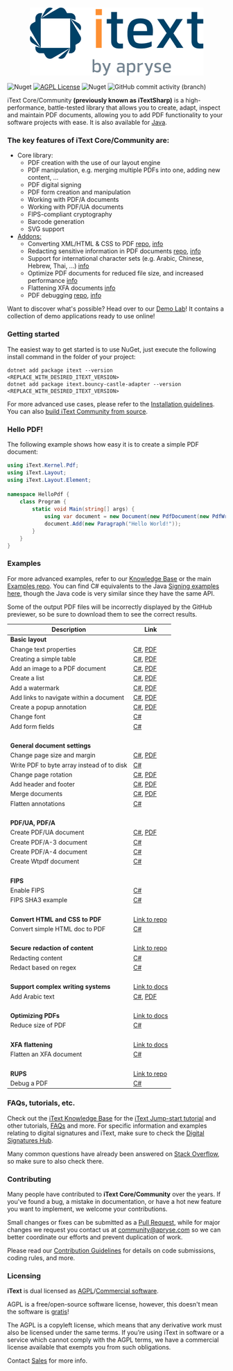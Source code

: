 <p align="center">
    <img src="./assets/iText_Logo_Small.png" alt="Logo iText">
</p>

![Nuget](https://img.shields.io/nuget/v/itext7)
[![AGPL License](https://img.shields.io/badge/license-AGPL-blue.svg)](https://github.com/itext/itext7/blob/master/LICENSE.md)
![Nuget](https://img.shields.io/nuget/dt/itext7)
![GitHub commit activity (branch)](https://img.shields.io/github/commit-activity/m/itext/itext7-dotnet)

iText Core/Community **(previously known as iTextSharp)** is a high-performance, battle-tested library that allows you
to create, adapt,
inspect and maintain PDF documents, allowing you to add PDF
functionality to your software projects with ease. It is also available for [Java](https://github.com/itext/itext7).

### The key features of iText Core/Community are:

* Core library:
    * PDF creation with the use of our layout engine
    * PDF manipulation, e.g. merging multiple PDFs into one, adding new content, ...
    * PDF digital signing
    * PDF form creation and manipulation
    * Working with PDF/A documents
    * Working with PDF/UA documents
    * FIPS-compliant cryptography
    * Barcode generation
    * SVG support
* [Addons:][all products]
    * Converting XML/HTML & CSS to PDF [repo][pdfhtml], [info][pdfhtmlproduct]
    * Redacting sensitive information in PDF documents [repo][pdfsweep], [info][pdfsweepproduct]
    * Support for international character sets (e.g. Arabic, Chinese, Hebrew, Thai, ...) [info][calligraph]
    * Optimize PDF documents for reduced file size, and increased performance [info][optimizer]
    * Flattening XFA documents [info][xfa]
    * PDF debugging [repo][rups], [info][rupsproduct]

Want to discover what's possible? Head over to our [Demo Lab](https://itextpdf.com/demos)! It contains a collection of
demo applications ready to use online!

### Getting started

The easiest way to get started is to use NuGet, just execute the following install command in the folder of your
project:

```shell
dotnet add package itext --version <REPLACE_WITH_DESIRED_ITEXT_VERSION>
dotnet add package itext.bouncy-castle-adapter --version <REPLACE_WITH_DESIRED_ITEXT_VERSION>
```

For more advanced use cases, please refer to
the [Installation guidelines](https://kb.itextpdf.com/home/it7kb/installation-guidelines).
You can also [build iText Community from source][building].

### Hello PDF!

The following example shows how easy it is to create a simple PDF document:

```csharp
using iText.Kernel.Pdf;
using iText.Layout;
using iText.Layout.Element;

namespace HelloPdf {
    class Program {
        static void Main(string[] args) {
            using var document = new Document(new PdfDocument(new PdfWriter("helloworld-pdf.pdf")));
            document.Add(new Paragraph("Hello World!"));
        }
    }
}
```

### Examples

For more advanced examples, refer to our [Knowledge Base](https://kb.itextpdf.com/home/it7kb/examples) or the
main [Examples repo](https://github.com/itext/i7ns-samples). You can find C# equivalents to the
Java [Signing examples](https://github.com/itext/i7js-signing-examples) [here](https://github.com/itext/i7ns-samples/tree/develop/itext/itext.publications),
though the Java code is very similar since they have the same API.

Some of the output PDF files will be incorrectly displayed by the GitHub previewer, so be sure to download them to see
the correct
results.

| Description                                | Link                                                                                                                                                                                                                                                                         |
|--------------------------------------------|------------------------------------------------------------------------------------------------------------------------------------------------------------------------------------------------------------------------------------------------------------------------------|
| **Basic layout**                           |                                                                                                                                                                                                                                                                              |
| Change text properties                     | [C#](https://github.com/itext/i7ns-samples/blob/master/itext/itext.samples/itext/samples/sandbox/layout/ParagraphTextWithStyle.cs), [PDF](https://github.com/itext/i7ns-samples/blob/master/itext/itext.samples/cmpfiles/sandbox/layout/cmp_paragraphTextWithStyle.pdf)      |
| Creating a simple table                    | [C#](https://github.com/itext/i7ns-samples/blob/master/itext/itext.samples/itext/samples/sandbox/tables/SimpleTable9.cs),  [PDF](https://github.com/itext/i7ns-samples/blob/master/itext/itext.samples/cmpfiles/sandbox/tables/cmp_simple_table9.pdf)                        |
| Add an image to a PDF document             | [C#](https://github.com/itext/i7ns-samples/blob/master/itext/itext.samples/itext/samples/sandbox/images/MultipleImages.cs), [PDF](https://github.com/itext/i7ns-samples/blob/master/itext/itext.samples/cmpfiles/sandbox/images/cmp_multiple_images.pdf)                     |
| Create a list                              | [C#](https://github.com/itext/i7ns-samples/blob/master/itext/itext.samples/itext/samples/sandbox/objects/NestedLists.cs), [PDF](https://github.com/itext/i7ns-samples/blob/master/itext/itext.samples/cmpfiles/sandbox/objects/cmp_nested_list.pdf)                          |                                                                                                                                                                                                      
| Add a watermark                            | [C#](https://github.com/itext/i7ns-samples/blob/master/itext/itext.samples/itext/samples/sandbox/events/Watermarking.cs),  [PDF](https://github.com/itext/i7ns-samples/blob/master/itext/itext.samples/cmpfiles/sandbox/events/cmp_watermarkings.pdf)                        |
| Add links to navigate within a document    | [C#](https://github.com/itext/i7ns-samples/blob/master/itext/itext.samples/itext/samples/sandbox/annotations/AddLinkAnnotation5.cs),  [PDF](https://github.com/itext/i7ns-samples/blob/master/itext/itext.samples/cmpfiles/sandbox/annotations/cmp_add_link_annotation5.pdf) |
| Create a popup annotation                  | [C#](https://github.com/itext/i7ns-samples/blob/master/itext/itext.samples/itext/samples/sandbox/annotations/MovePopup.cs),  [PDF](https://github.com/itext/i7ns-samples/blob/master/itext/itext.samples/cmpfiles/sandbox/annotations/cmp_move_popup.pdf)                    |
| Change font                                | [C#](https://github.com/itext/i7ns-samples/blob/master/itext/itext.samples/itext/samples/sandbox/layout/ParagraphTextWithStyle.cs)                                                                                                                                           |
| Add form fields                            | [C#](https://kb.itextpdf.com/home/it7kb/examples/forms-in-itext-core-8-0-0)                                                                                                                                                                                                  |
 <br>                                       |                                                                                                                                                                                                                                                                              |
| **General document settings**              |                                                                                                                                                                                                                                                                              |
| Change page size and margin                | [C#](https://github.com/itext/i7ns-samples/blob/master/itext/itext.samples/itext/samples/sandbox/layout/PageSizeAndMargins.cs),  [PDF](https://github.com/itext/i7ns-samples/blob/master/itext/itext.samples/cmpfiles/sandbox/layout/cmp_pageSizeAndMargins.pdf)             |
| Write PDF to byte array instead of to disk | [C#](https://stackoverflow.com/a/67411657/10015628)                                                                                                                                                                                                                          |
| Change page rotation                       | [C#](https://github.com/itext/i7ns-samples/blob/master/itext/itext.samples/itext/samples/sandbox/events/PageRotation.cs),  [PDF](https://github.com/itext/i7ns-samples/blob/master/itext/itext.samples/cmpfiles/sandbox/events/cmp_page_rotation.pdf)                        |
| Add header and footer                      | [C#](https://github.com/itext/i7ns-samples/blob/master/itext/itext.samples/itext/samples/sandbox/events/TextFooter.cs),  [PDF](https://github.com/itext/i7ns-samples/blob/master/itext/itext.samples/cmpfiles/sandbox/events/cmp_text_footer.pdf)                            |
| Merge documents                            | [C#](https://github.com/itext/i7ns-samples/blob/master/itext/itext.samples/itext/samples/sandbox/merge/AddCover1.cs),  [PDF](https://github.com/itext/i7ns-samples/blob/master/itext/itext.samples/cmpfiles/sandbox/merge/cmp_add_cover.pdf)                                 |
| Flatten annotations                        | [C#](https://kb.itextpdf.com/home/it7kb/examples/high-level-annotation-flattening)                                                                                                                                                                                           |
| <br>                                       |                                                                                                                                                                                                                                                                              |
| **PDF/UA, PDF/A**                          |                                                                                                                                                                                                                                                                              |
| Create PDF/UA document                     | [C#](https://github.com/itext/i7ns-samples/blob/master/itext/itext.samples/itext/samples/sandbox/pdfua/PdfUA.cs),  [PDF](https://github.com/itext/i7ns-samples/blob/master/itext/itext.samples/cmpfiles/sandbox/pdfua/cmp_pdf_ua.pdf)                                        |
| Create PDF/A-3 document                    | [C#](https://github.com/itext/i7ns-samples/blob/master/itext/itext.samples/itext/samples/sandbox/pdfa/PdfA3.cs)                                                                                                                                                              |
| Create PDF/A-4 document                    | [C#](https://github.com/itext/i7ns-samples/blob/develop/itext/itext.samples/itext/samples/sandbox/pdfa/PdfA4.cs)                                                                                                                                                              |
| Create Wtpdf document                      | [C#](https://github.com/itext/i7ns-samples/blob/develop/itext/itext.samples/itext/samples/sandbox/pdfua/Wtpdf.cs)                                                                                                                                                             |
| <br>                                       |                                                                                                                                                                                                                                                                              |
| **FIPS**                                   |                                                                                                                                                                                                                                                                              |
| Enable FIPS                                | [C#](https://kb.itextpdf.com/home/it7kb/releases/release-itext-core-8-0-0/breaking-changes-for-itext-core-8-0-0/bouncy-castle-changes)                                                                                                                                       |
| FIPS SHA3  example                         | [C#](https://kb.itextpdf.com/home/it7kb/examples/fips-sha3-examples-for-itext-core-8-0-0)                                                                                                                                                                                    |
| <br>                                       |                                                                                                                                                                                                                                                                              |
| **Convert HTML and CSS to PDF**            | [Link to repo](https://github.com/itext/i7j-pdfhtml)                                                                                                                                                                                                                         |
| Convert simple HTML doc to PDF             | [C#](https://kb.itextpdf.com/home/it7kb/ebooks/itext-7-converting-html-to-pdf-with-pdfhtml)                                                                                                                                                                                  |
| <br>                                       |                                                                                                                                                                                                                                                                              |
| **Secure redaction of content**            | [Link to repo](https://github.com/itext/i7j-pdfsweep)                                                                                                                                                                                                                        |
| Redacting content                          | [C#](https://kb.itextpdf.com/home/it7kb/examples/removing-content-with-pdfsweep)                                                                                                                                                                                             |
| Redact based on regex                      | [C#](https://itextpdf.com/products/pdf-redaction-pdfsweep)                                                                                                                                                                                                                   |
| <br>                                       |                                                                                                                                                                                                                                                                              |
| **Support complex writing systems**        | [Link to docs](https://itextpdf.com/products/pdfcalligraph)                                                                                                                                                                                                                  |
| Add Arabic text                            | [C#](https://github.com/itext/i7ns-samples/blob/master/itext/itext.samples/itext/samples/sandbox/typography/arabic/ArabicWordSpacing.cs), [PDF](https://github.com/itext/i7ns-samples/blob/master/itext/itext.samples/cmpfiles/sandbox/typography/cmp_ArabicWordSpacing.pdf) |
| <br>                                       |                                                                                                                                                                                                                                                                              |
| **Optimizing PDFs**                        | [Link to docs](https://itextpdf.com/products/compress-pdf-pdfoptimizer)                                                                                                                                                                                                      |
| Reduce size of PDF                         | [C#](https://itextpdf.com/products/compress-pdf-pdfoptimizer)                                                                                                                                                                                                                |
| <br>                                       |                                                                                                                                                                                                                                                                              |
| **XFA flattening**                         | [Link to docs](https://itextpdf.com/products/flatten-pdf-pdfxfa)                                                                                                                                                                                                             |
| Flatten an XFA document                    | [C#](https://itextpdf.com/products/flatten-pdf-pdfxfa)                                                                                                                                                                                                                       |
| <br>                                       |                                                                                                                                                                                                                                                                              |
| **RUPS**                                   | [Link to repo](https://github.com/itext/i7j-rups)                                                                                                                                                                                                                            |
| Debug a PDF                                | [C#](https://github.com/itext/i7j-rups/releases/latest)                                                                                                                                                                                                                      |

### FAQs, tutorials, etc. ###

Check out the [iText Knowledge Base](https://kb.itextpdf.com) for
the [iText Jump-start tutorial](https://kb.itextpdf.com/home/it7kb/ebooks/itext-jump-start-tutorial-for-net) and other
tutorials, [FAQs](https://kb.itextpdf.com/home/it7kb/faq) and more. For specific information and examples relating to
digital signatures and iText, make sure to check
the [Digital Signatures Hub](https://kb.itextpdf.com/home/it7kb/digital-signatures-hub).

Many common questions have already been answered
on [Stack Overflow](https://stackoverflow.com/questions/tagged/itext+itext7), so make sure to also check there.

### Contributing

Many people have contributed to **iText Core/Community** over the years. If you've found a bug, a mistake in
documentation, or have a hot new feature you want to implement, we welcome your contributions.

Small changes or fixes can be submitted as a [Pull Request](https://github.com/itext/itext7-dotnet/pulls), while for
major changes we request you contact us at community@apryse.com so we can better coordinate our efforts and prevent
duplication of work.

Please read our [Contribution Guidelines][contributing] for details on code submissions, coding rules, and more.

### Licensing

**iText** is dual licensed as [AGPL][agpl]/[Commercial software][sales].

AGPL is a free/open-source software license, however, this doesn't mean the software is [gratis][gratis]!

The AGPL is a copyleft license, which means that any derivative work must also be licensed under the same terms. If
you’re using iText in software or a service which cannot comply with the AGPL terms, we have a commercial license
available that exempts you from such obligations.

Contact [Sales] for more info.

[agpl]: LICENSE.md

[building]: BUILDING.md

[contributing]: CONTRIBUTING.md

[layoutMd]: layout/README.md

[itext]: https://itextpdf.com/

[github]: https://github.com/itext/itext7

[latest]: https://github.com/itext/itext7/releases/latest

[sales]: https://itextpdf.com/sales

[gratis]: https://en.wikipedia.org/wiki/Gratis_versus_libre

[rups]: https://github.com/itext/i7j-rups

[pdfhtml]: https://github.com/itext/i7n-pdfhtml

[pdfsweep]: https://github.com/itext/i7n-pdfsweep

[itext7net]: https://github.com/itext/itext7-dotnet

[pdfsweepproduct]: https://itextpdf.com/products/pdf-redaction-pdfsweep

[optimizer]: https://itextpdf.com/products/compress-pdf-pdfoptimizer

[all products]: https://itextpdf.com/products

[pdfhtmlproduct]: https://itextpdf.com/products/itext-pdf-html

[xfa]: https://itextpdf.com/products/flatten-pdf-pdfxfa

[rupsproduct]: https://itextpdf.com/products/rups

[calligraph]: https://itextpdf.com/products/pdfcalligraph
